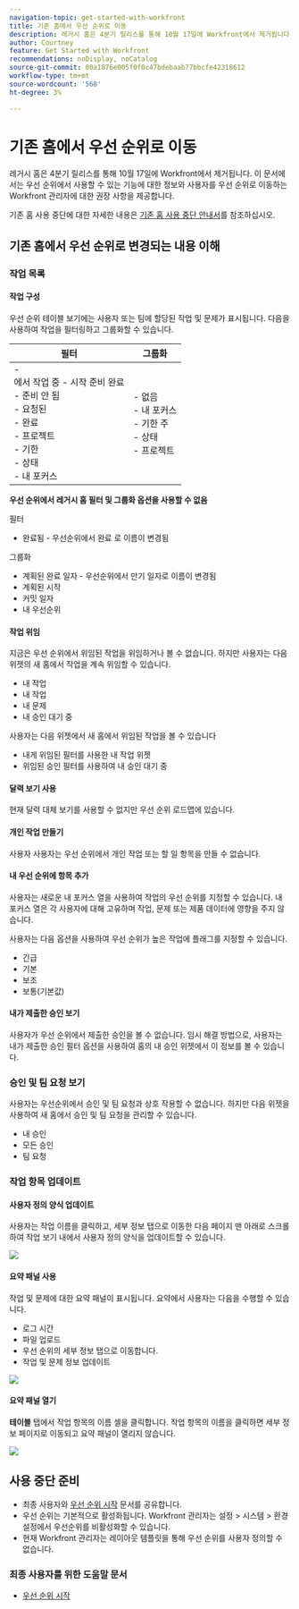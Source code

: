 ```yaml
---
navigation-topic: get-started-with-workfront
title: 기존 홈에서 우선 순위로 이동
description: 레거시 홈은 4분기 릴리스를 통해 10월 17일에 Workfront에서 제거됩니다. 이 문서에서는 우선 순위에서 사용할 수 있는 기능에 대한 정보와 사용자를 우선 순위로 이동하는 Workfront 관리자에 대한 권장 사항을 제공합니다.
author: Courtney
feature: Get Started with Workfront
recommendations: noDisplay, noCatalog
source-git-commit: 00a1876e005f0f0c47bdebaab77bbcfe42318612
workflow-type: tm+mt
source-wordcount: '568'
ht-degree: 3%

---
```



# 기존 홈에서 우선 순위로 이동

레거시 홈은 4분기 릴리스를 통해 10월 17일에 Workfront에서 제거됩니다. 이 문서에서는 우선 순위에서 사용할 수 있는 기능에 대한 정보와 사용자를 우선 순위로 이동하는 Workfront 관리자에 대한 권장 사항을 제공합니다.

기존 홈 사용 중단에 대한 자세한 내용은 [기존 홈 사용 중단 안내서](/help/quicksilver/product-announcements/announcements/legacy-home-deprecation.md)를 참조하십시오.

## 기존 홈에서 우선 순위로 변경되는 내용 이해

### 작업 목록

#### 작업 구성

우선 순위 테이블 보기에는 사용자 또는 팀에 할당된 작업 및 문제가 표시됩니다. 다음을 사용하여 작업을 필터링하고 그룹화할 수 있습니다.

| **필터** | **그룹화** |
|------------|-----------|
| - <br>에서 작업 중 - 시작 준비 완료 <br> - 준비 안 됨 <br> - 요청된 <br> - 완료 <br> - 프로젝트 <br> - 기한 <br> - 상태 <br> - 내 포커스 | - 없음 <br> - 내 포커스 <br> - 기한 주 <br> - 상태 <br> - 프로젝트 |


**우선 순위에서 레거시 홈 필터 및 그룹화 옵션을 사용할 수 없음**

필터

* 완료됨 - 우선순위에서 완료 로 이름이 변경됨

그룹화

* 계획된 완료 일자 - 우선순위에서 만기 일자로 이름이 변경됨
* 계획된 시작
* 커밋 일자
* 내 우선순위

#### 작업 위임

지금은 우선 순위에서 위임된 작업을 위임하거나 볼 수 없습니다. 하지만 사용자는 다음 위젯의 새 홈에서 작업을 계속 위임할 수 있습니다.

* 내 작업
* 내 작업
* 내 문제
* 내 승인 대기 중

사용자는 다음 위젯에서 새 홈에서 위임된 작업을 볼 수 있습니다

* 내게 위임된 필터를 사용한 내 작업 위젯
* 위임된 승인 필터를 사용하여 내 승인 대기 중

#### 달력 보기 사용

현재 달력 대체 보기를 사용할 수 없지만 우선 순위 로드맵에 있습니다.

#### 개인 작업 만들기

사용자 사용자는 우선 순위에서 개인 작업 또는 할 일 항목을 만들 수 없습니다.

#### 내 우선 순위에 항목 추가

사용자는 새로운 내 포커스 열을 사용하여 작업의 우선 순위를 지정할 수 있습니다. 내 포커스 열은 각 사용자에 대해 고유하며 작업, 문제 또는 제품 데이터에 영향을 주지 않습니다.

사용자는 다음 옵션을 사용하여 우선 순위가 높은 작업에 플래그를 지정할 수 있습니다.

* 긴급
* 기본
* 보조
* 보통(기본값)

#### 내가 제출한 승인 보기

사용자가 우선 순위에서 제출한 승인을 볼 수 없습니다. 임시 해결 방법으로, 사용자는 내가 제출한 승인 필터 옵션을 사용하여 홈의 내 승인 위젯에서 이 정보를 볼 수 있습니다.

### 승인 및 팀 요청 보기

사용자는 우선순위에서 승인 및 팀 요청과 상호 작용할 수 없습니다. 하지만 다음 위젯을 사용하여 새 홈에서 승인 및 팀 요청을 관리할 수 있습니다.

* 내 승인
* 모든 승인
* 팀 요청

### 작업 항목 업데이트

#### 사용자 정의 양식 업데이트

사용자는 작업 이름을 클릭하고, 세부 정보 탭으로 이동한 다음 페이지 맨 아래로 스크롤하여 작업 보기 내에서 사용자 정의 양식을 업데이트할 수 있습니다.

![](assets/custom-form-priorities.png)

#### 요약 패널 사용

작업 및 문제에 대한 요약 패널이 표시됩니다. 요약에서 사용자는 다음을 수행할 수 있습니다.

* 로그 시간
* 파일 업로드
* 우선 순위의 세부 정보 탭으로 이동합니다.
* 작업 및 문제 정보 업데이트

![](assets/assignments-summary.png)

<!--Can admins customize this? It looks different from the task/issue summary in other areas. -->

#### 요약 패널 열기

**테이블** 탭에서 작업 항목의 이름 셀을 클릭합니다. 작업 항목의 이름을 클릭하면 세부 정보 페이지로 이동되고 요약 패널이 열리지 않습니다.

![](assets/open-summary-priorities.png)


## 사용 중단 준비

* 최종 사용자와 [우선 순위 시작](/help/quicksilver/workfront-basics/priorities/get-started-with-priorities.md) 문서를 공유합니다.
* 우선 순위는 기본적으로 활성화됩니다. Workfront 관리자는 설정 > 시스템 > 환경 설정에서 우선순위를 비활성화할 수 있습니다.
* 현재 Workfront 관리자는 레이아웃 템플릿을 통해 우선 순위를 사용자 정의할 수 없습니다.

### 최종 사용자를 위한 도움말 문서

* [우선 순위 시작](/help/quicksilver/workfront-basics/priorities/get-started-with-priorities.md)